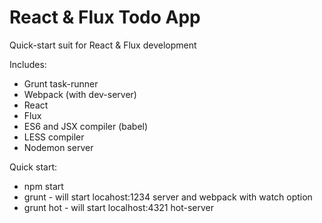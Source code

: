 # React & Flux Todo App
Quick-start suit for React & Flux development

Includes:
  - Grunt task-runner
  - Webpack (with dev-server)
  - React
  - Flux
  - ES6 and JSX compiler (babel)
  - LESS compiler
  - Nodemon server

Quick start:
  - npm start
  - grunt - will start locahost:1234 server and webpack with watch option
  - grunt hot - will start localhost:4321 hot-server  
